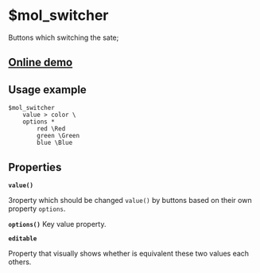 # $mol_switcher

Buttons which switching the sate;

## [Online demo](http://eigenmethod.github.io/mol//#demo=mol_switcher_demo)

## Usage example

```
$mol_switcher
	value > color \
	options *
		red \Red
		green \Green
		blue \Blue
```

## Properties

**`value()`**

Зroperty which should be changed `value()` by buttons based on their own property `options`.

**`options()`**
Key value property.


**`editable`**

Property that visually shows whether is equivalent these two values each others.

